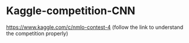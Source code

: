 # Kaggle-competition-CNN
https://www.kaggle.com/c/nmlo-contest-4     (follow the link to understand the competition properly)
